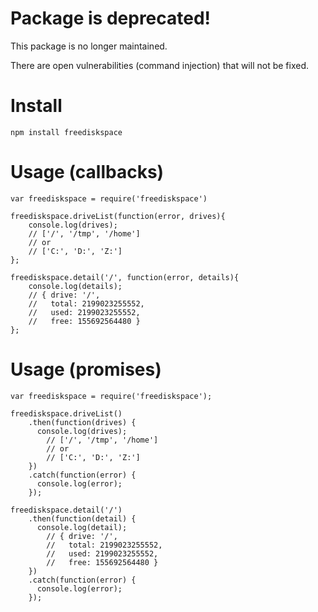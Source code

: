 # Package is deprecated!

This package is no longer maintained.

There are open vulnerabilities (command injection) that will not be fixed.

# Install

    npm install freediskspace

# Usage (callbacks)

    var freediskspace = require('freediskspace')

    freediskspace.driveList(function(error, drives){
        console.log(drives);
        // ['/', '/tmp', '/home']
        // or
        // ['C:', 'D:', 'Z:']
    };

    freediskspace.detail('/', function(error, details){
        console.log(details);
        // { drive: '/',
        //   total: 2199023255552,
        //   used: 2199023255552,
        //   free: 155692564480 }
    };

# Usage (promises)

    var freediskspace = require('freediskspace');

    freediskspace.driveList()
        .then(function(drives) {
          console.log(drives);
            // ['/', '/tmp', '/home']
            // or
            // ['C:', 'D:', 'Z:']
        })
        .catch(function(error) {
          console.log(error);
        });

    freediskspace.detail('/')
        .then(function(detail) {
          console.log(detail);
            // { drive: '/',
            //   total: 2199023255552,
            //   used: 2199023255552,
            //   free: 155692564480 }
        })
        .catch(function(error) {
          console.log(error);
        });
